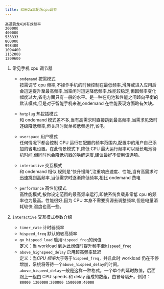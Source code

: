 ```yaml
---
title: 红米2a高配版cpu调节
---
```


    高通骁龙410有效频率
    200000
    400000
    533333
    800000
    998400
    1094400
    1152000
    1209600

1. 常见手机 cpu 调节器

   - `ondemand` 按需模式  
     按需调节 cpu 频率,不操作手机的时候控制在最低频率,滑屏或进入应用后会迅速提升至最高频率,当空闲时迅速降低频率,性能较稳定,但因频率变化幅度过大,省电方面只有一般的水平。是一种在电池和性能之间趋向平衡的默认模式,但是对于智能手机来说,ondemand 在性能表现方面略有欠缺。

   - `hotplug` 热拔插模式  
     和 ondemand 模式差不多,当有高需求时直接跳到最高频率,当需求见效时逐级降低频率,但关屏时就单核低频运行,省电。

   - `userspace` 用户模式  
     任何情况下都会控制 CPU 运行在配置的频率范围内,配置中的用户自己添加的省电设置。在此情景模式下,降低 CPU 最大运行频率可以延长电池待机时间,但同时也会降低机器的唤醒速度,建议最好不使用该选项。

   - `interactive` 交互模式  
     和 ondemand 相似,规则是“快升慢降”,注重响应速度、性能,当有高需求时迅速跳到高频率,当低需求时逐渐降低频率,相比 ondemand 费电

   - `performance` 高性能模式  
     高性能模式,按你设定范围的最高频率运行,即使系统负载非常低 cpu 的频率也为最高。性能很好,因为 CPU 本身不需要资源去调整频率,但是电量消耗较快,温度也高一些。

2. `interactive` 交互模式参数介绍
   - `timer_rate` 计时器频率
   - `hispeed_freq` 默认的较高频率
   - `go_hispeed_load` 启用`hispeed_freq`的阀值  
     定义：当 workload 到达此阀值时提升频率至`hispeed_freq`
   - `above_highspeed_delay` 启用超高频率延迟  
     定义：当*CPU 频率*大于等于`hispeed_freq`，并且此时 workload 仍在不停增加，系统将等待一个`above_hispeed_delay`的时间。  
     `above_hispeed_delay`一般是这样一种格式，一个单个的延时数值，后面跟上一组由 CPU speeds 和 delay 组成的数组，由冒号隔开。例如： `80000 1300000:200000 1500000:40000`
